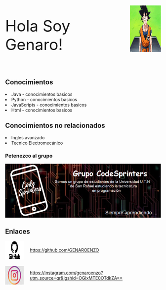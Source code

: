 <html>
<head>
<div style="display: flex; align-items: left;">
<body>
<p style="font-size:50px; margin-right: 130px; ">Hola Soy Genaro! <p>
  <img  src="HolaGoku.gif" width="150" height="150" alt="GIF Animado">
</div>
  <h2> Conocimientos </h2>
  <u1> 
    <li>Java - conocimientos basicos </li>
    <li>Python - conocimientos basicos </li>
    <li>JavaScripts - conocimientos basicos </li>
    <li>Html - conocimientos basicos </li>
  </u1>
  <h2> Conocimientos no relacionados </h2>
  <u2> 
    <li>Ingles avanzado</li>
    <li>Tecnico Electromecánico</li>
  </u2>
<h3> Petenezco al grupo  </h3>

 ![](CodeSprintersLogo.png)

<h2> Enlaces </h2>
    <div style="display: flex; align-items: left; align-items: center; ">
    <img src="logo-GitHub.png" width="60" height="60" alt="GIF Animado" style="margin-right: 20px;">
    <a href="https://github.com/GENAROENZO">https://github.com/GENAROENZO</a>
</div>
 <div style="display: flex; align-items: left; align-items: center; ">
    <img src="Instagram.png" width="60" height="60" alt="GIF Animado" style="margin-right: 20px;">
    <a href="https://instagram.com/genaroenzo?utm_source=qr&igshid=OGIxMTE0OTdkZA==">https://instagram.com/genaroenzo?utm_source=qr&igshid=OGIxMTE0OTdkZA==</a>
<br>
<br>
<br>
<br>
<br>
<br>
</div>
</body>
</html>